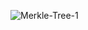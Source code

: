 ![Merkle-Tree-1](https://user-images.githubusercontent.com/84729141/172680878-3ba2eef2-1766-4f5e-af20-e72153207f59.png)

